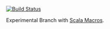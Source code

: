 [![Build Status](https://secure.travis-ci.org/simono/scala-orp.png?branch=macros)](http://travis-ci.org/simono/scala-orp)

Experimental Branch with [Scala Macros](http://scalamacros.org).
